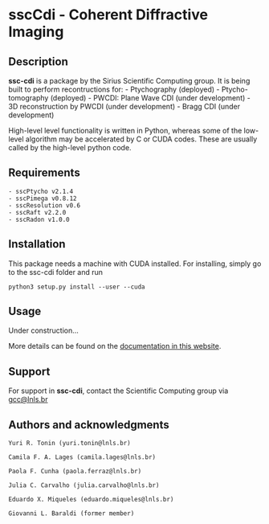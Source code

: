 
# sscCdi - Coherent Diffractive Imaging

## Description

**ssc-cdi** is a package by the Sirius Scientific Computing group. It is being built to perform recontructions for:
	- Ptychography (deployed)
	- Ptycho-tomography (deployed)
	- PWCDI: Plane Wave CDI (under development)
	- 3D reconstruction by PWCDI (under development)
	- Bragg CDI (under development)

High-level level functionality is written in Python, whereas some of the low-level algorithm may be accelerated by C or CUDA codes. These are usually called by the high-level python code. 

## Requirements
	- sscPtycho v2.1.4
    - sscPimega v0.8.12
    - sscResolution v0.6
    - sscRaft v2.2.0
    - sscRadon v1.0.0

## Installation

This package needs a machine with CUDA installed. For installing, simply go to the ssc-cdi folder and run

	python3 setup.py install --user --cuda

## Usage

Under construction...

More details can be found on the [documentation in this website](https://gcc.lnls.br/ssc/ssc-cdi/index.html). 

## Support

For support in **ssc-cdi**, contact the Scientific Computing group via gcc@lnls.br

## Authors and acknowledgments

	Yuri R. Tonin (yuri.tonin@lnls.br)

	Camila F. A. Lages (camila.lages@lnls.br)

	Paola F. Cunha (paola.ferraz@lnls.br)

	Julia C. Carvalho (julia.carvalho@lnls.br)
	
	Eduardo X. Miqueles	(eduardo.miqueles@lnls.br)

	Giovanni L. Baraldi	(former member)


	

